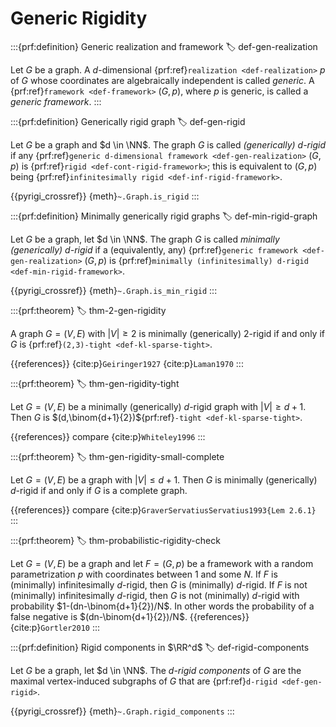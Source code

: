 # Generic Rigidity

:::{prf:definition} Generic realization and framework
:label: def-gen-realization

Let $G$ be a graph. A $d$-dimensional {prf:ref}`realization <def-realization>` $p$ of $G$ whose coordinates are algebraically independent is called _generic_.
A {prf:ref}`framework <def-framework>` $(G, p)$, where $p$ is generic, is called a _generic framework_.
:::

:::{prf:definition} Generically rigid graph
:label: def-gen-rigid

Let $G$ be a graph and $d \in \NN$.
The graph $G$ is called _(generically) $d$-rigid_ if any {prf:ref}`generic d-dimensional framework <def-gen-realization>` $(G, p)$ is {prf:ref}`rigid <def-cont-rigid-framework>`; this is equivalent to $(G, p)$ being {prf:ref}`infinitesimally rigid <def-inf-rigid-framework>`.

{{pyrigi_crossref}} {meth}`~.Graph.is_rigid`
:::



:::{prf:definition} Minimally generically rigid graphs
:label: def-min-rigid-graph

Let $G$ be a graph, let $d \in \NN$.
The graph $G$ is called _minimally (generically) $d$-rigid_ if a (equivalently, any) {prf:ref}`generic framework <def-gen-realization>` $(G, p)$ is {prf:ref}`minimally (infinitesimally) d-rigid <def-min-rigid-framework>`.

{{pyrigi_crossref}} {meth}`~.Graph.is_min_rigid`
:::


:::{prf:theorem}
:label: thm-2-gen-rigidity

A graph $G = (V, E)$ with $|V|\geq 2$ is minimally (generically) $2$-rigid if and only if $G$ is {prf:ref}`(2,3)-tight <def-kl-sparse-tight>`.

{{references}} {cite:p}`Geiringer1927`
{cite:p}`Laman1970`
:::

:::{prf:theorem}
:label: thm-gen-rigidity-tight

Let $G = (V, E)$ be a minimally (generically) $d$-rigid graph with $|V|\geq d+1$. Then $G$ is $(d,\binom{d+1}{2})${prf:ref}`-tight <def-kl-sparse-tight>`.

{{references}} compare {cite:p}`Whiteley1996`
:::

:::{prf:theorem}
:label: thm-gen-rigidity-small-complete

Let $G = (V, E)$ be a graph with $|V|\leq d+1$. Then $G$ is minimally (generically) $d$-rigid if and only if $G$ is a complete graph.

{{references}} compare {cite:p}`GraverServatiusServatius1993{Lem 2.6.1}`
:::

:::{prf:theorem}
:label: thm-probabilistic-rigidity-check

Let $G = (V, E)$ be a graph and let $F=(G,p)$ be a framework with a random parametrization $p$ with coordinates between 1 and some $N$.
If $F$ is (minimally) infinitesimally $d$-rigid, then $G$ is (minimally) $d$-rigid.
If $F$ is not (minimally) infinitesimally $d$-rigid, then $G$ is not (minimally) $d$-rigid with probability $1-(dn-\binom{d+1}{2})/N$.
In other words the probability of a false negative is $(dn-\binom{d+1}{2})/N$.
{{references}} {cite:p}`Gortler2010`
:::

:::{prf:definition} Rigid components in $\RR^d$
:label: def-rigid-components

Let $G$ be a graph, let $d \in \NN$.
The _d-rigid components_ of $G$ are the maximal vertex-induced subgraphs 
of $G$ that are {prf:ref}`d-rigid <def-gen-rigid>`.

{{pyrigi_crossref}} {meth}`~.Graph.rigid_components`
:::

